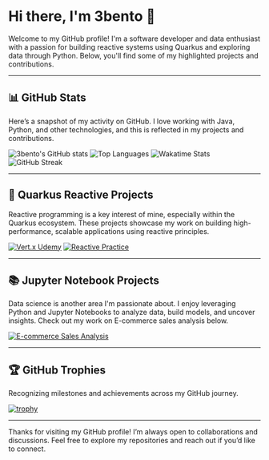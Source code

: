 # Hi there, I'm 3bento 👋

Welcome to my GitHub profile! I'm a software developer and data enthusiast with a passion for building reactive systems using Quarkus and exploring data through Python. Below, you'll find some of my highlighted projects and contributions.

---

## 📊 GitHub Stats

Here’s a snapshot of my activity on GitHub. I love working with Java, Python, and other technologies, and this is reflected in my projects and contributions.

![3bento's GitHub stats](https://github-readme-stats.vercel.app/api?username=3bento&show_icons=true&theme=transparent)
![Top Languages](https://github-readme-stats.vercel.app/api/top-langs/?username=3bento&layout=compact&theme=transparent)
![Wakatime Stats](https://github-readme-stats.vercel.app/api/wakatime?username=3bento&theme=transparent) <!-- Optional: Add your Wakatime username if you use Wakatime -->
![GitHub Streak](https://streak-stats.demolab.com/?user=3bento&theme=transparent)

---

## 🚀 Quarkus Reactive Projects

Reactive programming is a key interest of mine, especially within the Quarkus ecosystem. These projects showcase my work on building high-performance, scalable applications using reactive principles.

[![Vert.x Udemy](https://github-readme-stats.vercel.app/api/pin/?username=3bento&repo=vertx-udemy&theme=transparent)](https://github.com/3bento/vertx-udemy)
[![Reactive Practice](https://github-readme-stats.vercel.app/api/pin/?username=3bento&repo=reactive-practice&theme=transparent)](https://github.com/3bento/reactive-practice)

---

## 📚 Jupyter Notebook Projects

Data science is another area I'm passionate about. I enjoy leveraging Python and Jupyter Notebooks to analyze data, build models, and uncover insights. Check out my work on E-commerce sales analysis below.

[![E-commerce Sales Analysis](https://github-readme-stats.vercel.app/api/pin/?username=3bento&repo=ecommerce_sales_analysis&theme=transparent)](https://github.com/3bento/ecommerce_sales_analysis)

---

## 🏆 GitHub Trophies

Recognizing milestones and achievements across my GitHub journey.

[![trophy](https://github-profile-trophy.vercel.app/?username=3bento&theme=flat&no-frame=true&margin-w=5)](https://github.com/ryo-ma/github-profile-trophy)

---

Thanks for visiting my GitHub profile! I’m always open to collaborations and discussions. Feel free to explore my repositories and reach out if you’d like to connect.
